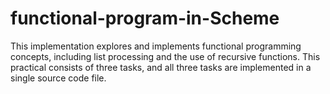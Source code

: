 # functional-program-in-Scheme
This implementation explores and implements functional programming concepts, including list processing and the use of recursive functions. This practical consists of three tasks, and all three tasks are implemented in a single source code file.
